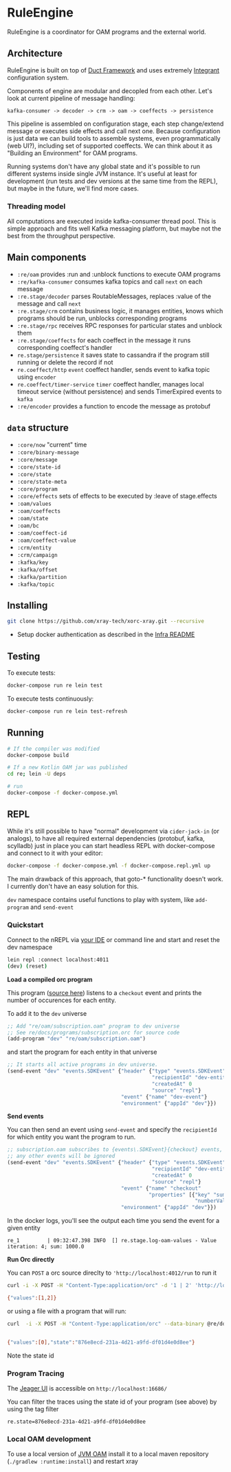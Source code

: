 # RuleEngine

RuleEngine is a coordinator for OAM programs and the external world.

## Architecture

RuleEngine is built on top of [Duct Framework](https://github.com/duct-framework/duct) and uses extremely [Integrant](https://github.com/weavejester/integrant) configuration system.

Components of engine are modular and decopled from each other. Let's look at current pipeline of message handling:

```
kafka-consumer -> decoder -> crm -> oam -> coeffects -> persistence
```

This pipeline is assembled on configuration stage, each step change/extend message or executes side effects and call next one. Because configuration is just data we can build tools to assemble systems, even programmatically (web UI?), including set of supported coeffects. We can think about it as "Building an Environment" for OAM programs.

Running systems don't have any global state and it's possible to run different systems inside single JVM instance. It's useful at least for development (run tests and dev versions at the same time from the REPL), but maybe in the future, we'll find more cases.

### Threading model

All computations are executed inside kafka-consumer thread pool. This is simple approach and fits well Kafka messaging platform, but maybe not the best from the throughput perspective.

## Main components

- `:re/oam` provides :run and :unblock functions to execute OAM programs
- `:re/kafka-consumer` consumes kafka topics and call `next` on each message
- `:re.stage/decoder` parses RoutableMessages, replaces :value of the message and call `next`
- `:re.stage/crm` contains business logic, it manages entities, knows which programs should be run, unblocks corresponding programs
- `:re.stage/rpc` receives RPC responses for particular states and unblock them
- `:re.stage/coeffects` for each coeffect in the message it runs corresponding coeffect's handler
- `re.stage/persistence` it saves state to cassandra if the program still running or delete the record if not
- `re.coeffect/http` `event` coeffect handler, sends event to kafka topic using `encoder`
- `re.coeffect/timer-service` `timer` coeffect handler, manages local timeout service (without persistence) and sends TimerExpired events to `kafka`
- `:re/encoder` provides a function to encode the message as protobuf 

## `data` structure

- `:core/now` "current" time
- `:core/binary-message`
- `:core/message`
- `:core/state-id` 
- `:core/state` 
- `:core/state-meta`
- `:core/program`
- `:core/effects` sets of effects to be executed by :leave of stage.effects
- `:oam/values`
- `:oam/coeffects`
- `:oam/state`
- `:oam/bc`
- `:oam/coeffect-id`
- `:oam/coeffect-value`
- `:crm/entity`
- `:crm/campaign`
- `:kafka/key`
- `:kafka/offset`
- `:kafka/partition`
- `:kafka/topic`


## Installing


```bash
git clone https://github.com/xray-tech/xorc-xray.git --recursive
```

- Setup docker authentication as described in the [Infra README](https://github.com/xray-tech/xorc-infra/blob/master/README.md)

## Testing


To execute tests:

```bash
docker-compose run re lein test
```

To execute tests continuously:

```bash
docker-compose run re lein test-refresh
```

## Running

```bash
# If the compiler was modified
docker-compose build

# If a new Kotlin OAM jar was published
cd re; lein -U deps

# run
docker-compose -f docker-compose.yml
```

## REPL

While it's still possible to have "normal" development via `cider-jack-in` (or analogs), to have all required external dependencies (protobuf, kafka, scylladb) just in place you can start headless REPL with docker-compose and connect to it with your editor:

```bash
docker-compose -f docker-compose.yml -f docker-compose.repl.yml up
```

The main drawback of this approach, that goto-* functionality doesn't work. I currently don't have an easy solution for this.

`dev` namespace contains useful functions to play with system, like `add-program` and `send-event`


### Quickstart

Connect to the nREPL via [your IDE](https://cursive-ide.com/) or command line and start and reset the dev namespace

```bash
lein repl :connect localhost:4011
(dev) (reset)
```



**Load a compiled orc program**

This program ([source here](docs/programs/subscription.orc)) listens to a `checkout` event and prints the number of occurences for each entity.

To add it to the `dev` universe

```clojure
;; Add "re/oam/subscription.oam" program to dev universe
;; See re/docs/programs/subscription.orc for source code
(add-program "dev" "re/oam/subscription.oam")
```

and start the program for each entity in that universe

```clojure
;; It starts all active programs in dev universe.
(send-event "dev" "events.SDKEvent" {"header" {"type" "events.SDKEvent"
                                               "recipientId" "dev-entity"
                                               "createdAt" 0
                                               "source" "repl"}
                                     "event" {"name" "dev-event"}
                                     "environment" {"appId" "dev"}})
```   

**Send events**

You can then send an event using `send-event` and specify the `recipientId` for which entity you want the program to run.

```clojure                                    
;; subscription.oam subscribes to {events\.SDKEvent}{checkout} events, 
;; any other events will be ignored
(send-event "dev" "events.SDKEvent" {"header" {"type" "events.SDKEvent"
                                               "recipientId" "dev-entity"
                                               "createdAt" 0
                                               "source" "repl"}
                                     "event" {"name" "checkout"
                                              "properties" [{"key" "sum"
                                                             "numberValue" 1000}]}
                                     "environment" {"appId" "dev"}})
```

In the docker logs, you'll see the output each time you send the event for a given entity

```
re_1         | 09:32:47.398 INFO  [] re.stage.log-oam-values - Value iteration: 4; sum: 1000.0
```

**Run Orc directly**

You can `POST` a orc source direclty to `'http://localhost:4012/run` to run it

```bash
curl -i -X POST -H "Content-Type:application/orc" -d '1 | 2' 'http://localhost:4012/run'

{"values":[1,2]}
```

or using a file with a program that will run:

```bash
curl  -i -X POST -H "Content-Type:application/orc" --data-binary @re/docs/programs/bench.orc 'http://localhost:4012/run'


{"values":[0],"state":"876e8ecd-231a-4d21-a9fd-df01d4e0d8ee"}
```
    
Note the state id    
    
### Program Tracing

The [Jeager UI](https://github.com/jaegertracing/jaeger-ui) is accessible on `http://localhost:16686/`                           

You can filter the traces using the state id of your program (see above) by using the tag filter

```
re.state=876e8ecd-231a-4d21-a9fd-df01d4e0d8ee
```
 
### Local OAM development

To use a local version of [JVM OAM](https://github.com/xray-tech/xorc-kotlin-oam) install it to a local maven repository (`./gradlew :runtime:install`) and restart xray

